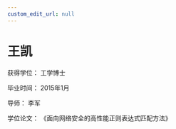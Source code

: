 ```yaml
---
custom_edit_url: null
---
```


# 王凯

获得学位： 工学博士

毕业时间： 2015年1月

导师： 李军

学位论文： 《面向网络安全的高性能正则表达式匹配方法》
